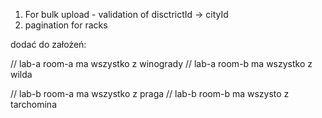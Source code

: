 1. For bulk upload - validation of disctrictId -> cityId
2. pagination for racks


dodać do założeń:

// lab-a room-a ma wszystko z winogrady
// lab-a room-b ma wszystko z wilda

// lab-b room-a ma wszystko z praga
// lab-b room-b ma wszysto z tarchomina
